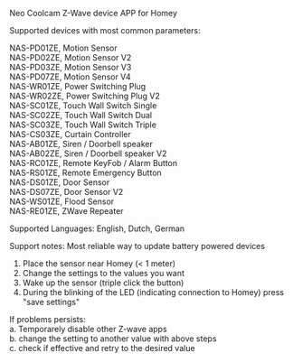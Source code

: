 Neo Coolcam Z-Wave device APP for Homey     
       
Supported devices with most common parameters:   
     
NAS-PD01ZE, Motion Sensor     
NAS-PD02ZE, Motion Sensor V2    
NAS-PD03ZE, Motion Sensor V3   
NAS-PD07ZE, Motion Sensor V4    
NAS-WR01ZE, Power Switching Plug     
NAS-WR02ZE, Power Switching Plug V2    
NAS-SC01ZE, Touch Wall Switch Single    
NAS-SC02ZE, Touch Wall Switch Dual   
NAS-SC03ZE, Touch Wall Switch Triple    
NAS-CS03ZE, Curtain Controller       
NAS-AB01ZE, Siren / Doorbell speaker     
NAS-AB02ZE, Siren / Doorbell speaker V2     
NAS-RC01ZE, Remote KeyFob / Alarm Button     
NAS-RS01ZE, Remote Emergency Button     
NAS-DS01ZE, Door Sensor    
NAS-DS07ZE, Door Sensor V2      
NAS-WS01ZE, Flood Sensor       
NAS-RE01ZE, ZWave Repeater   
    
Supported Languages: English, Dutch, German   
   
Support notes:
Most reliable way to update battery powered devices   
1. Place the sensor near Homey (< 1 meter)   
2. Change the settings to the values you want   
3. Wake up the sensor (triple click the button)   
4. During the blinking of the LED (indicating connection to Homey) press "save settings"   
    
If problems persists:    
a. Temporarely disable other Z-wave apps   
b. change the setting to another value with above steps   
c. check if effective and retry to the desired value    